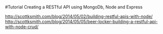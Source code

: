 #Tutorial
Creating a RESTful API using MongoDb, Node and Express

http://scottksmith.com/blog/2014/05/02/building-restful-apis-with-node/
http://scottksmith.com/blog/2014/05/05/beer-locker-building-a-restful-api-with-node-crud/